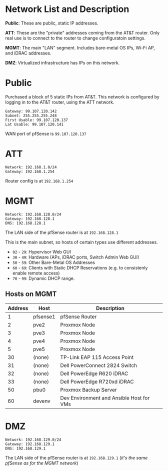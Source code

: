 # Network List and Description
**Public**: These are public, static IP addresses.

**ATT**: These are the "private" addresses coming from the AT&T router. Only real use is to connect to the router to change configuratoin settings.

**MGMT**: The main "LAN" segment. Includes bare-metal OS IPs, Wi-Fi AP, and iDRAC addresses.

**DMZ**: Virtualized infrastructure has IPs on this network.

# Public
Purchased a block of 5 static IPs from AT&T. This network is configured by logging in to the AT&T router, using the ATT network.
```
Gateway: 99.107.120.142
Subnet: 255.255.255.248
First Usable: 99.107.120.137
Lat Usable: 99.107.120.141
```
WAN port of pfSense is `99.107.120.137`

# ATT
```
Network: 192.168.1.0/24
Gateway: 192.168.1.254
```
Router config is at `192.168.1.254`

# MGMT
```
Network: 192.168.128.0/24
Gateway: 192.168.128.1
DNS: 192.168.128.1
```
The LAN side of the pfSense router is at `192.168.128.1`

This is the main subnet, so hosts of certain types use different addresses.
- `02` - `29`: Hypervisor Web GUI
- `30` - `49`: Hardware (APs, iDRAC ports, Switch Admin Web GUI)
- `50` - `59`: Other Bare-Metal OS Addresses
- `60` - `69`: Clients with Static DHCP Reservations (e.g. to consistenly enable remote access)
- `70` - `99`: Dynamic DHCP range.

## Hosts on MGMT

|Address|Host|Description|
|---|---|---|
|1|pfsense1|pfSense Router|
|2|pve2|Proxmox Node|
|3|pve3|Proxmox Node|
|4|pve4|Proxmox Node|
|5|pve5|Proxmox Node|
|30|(none)|TP-Link EAP 115 Access Point|
|31|(none)|Dell PowerConnect 2824 Switch|
|32|(none)|Dell PowerEdge R620 iDRAC|
|33|(none)|Dell PowerEdge R720xd iDRAC|
|50|pbu0|Proxmox Backup Server|
|60|devenv|Dev Environment and Ansible Host for VMs|

# DMZ
```
Network: 192.168.129.0/24
Gateway: 192.168.129.1
DNS: 192.168.129.1
```
The LAN side of the pfSense router is at `192.168.129.1` (_it's the same pfSense as for the MGMT network_)
